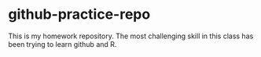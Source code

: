 # github-practice-repo
This is my homework repository.
The most challenging skill in this class has been trying to learn github and R.  
